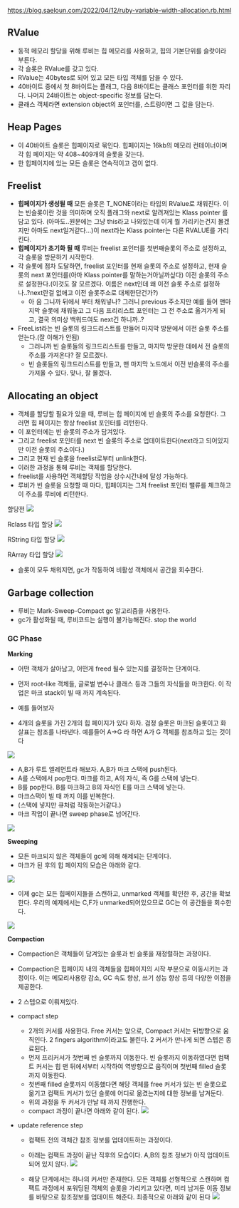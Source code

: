 https://blog.saeloun.com/2022/04/12/ruby-variable-width-allocation.rb.html

## RValue
- 동적 메모리 할당을 위해 루비는 힙 메모리를 사용하고, 힙의 기본단위를 슬랏이라 부른다.
- 각 슬롯은 RValue를 갖고 있다. 
- RValue는 40bytes로 되어 있고 모든 타입 객체를 담을 수 있다. 
- 40바이트 중에서 첫 8바이트는 플래그, 다음 8바이트는 클래스 포인터를 위한 자리다. 나머지 24바이트는 object-specific 정보를 담는다. 
- 클래스 객체라면 extension object의 포인터를, 스트링이면 그 값을 담는다.

## Heap Pages
- 이 40바이트 슬롯은 힙페이지로 묶인다. 힙페이지는 16kb의 메모리 컨테이너이며 각 힙 페이지는 약 408~409개의 슬롯을 갖는다.
- 한 힙페이지에 있는 모든 슬롯은 연속적이고 갭이 없다.

## Freelist
- **힙페이지가 생성될 때** 모든 슬롯은 T_NONE이라는 타입의 RValue로 채워진다. 이는 빈슬롯이란 것을 의미하며 오직 플래그와 next로 알려져있는 Klass pointer 를 담고 있다. (아마도..원문에는 그냥 this라고 나와있는데 이게 뭘 가리키는건지 몰겠지만 아마도 next일거같다...)이 next라는 Klass pointer는 다른 RVALUE를 가리킨다.
- **힙페이지가 초기화 될 때** 루비는 freelist 포인터를 첫번째슬롯의 주소로 설정하고, 각 슬롯을 방문하기 시작한다. 
- 각 슬롯에 점차 도달하면, freelist 포인터를 현재 슬롯의 주소로 설정하고, 현재 슬롯의 next 포인터를(아마 Klass pointer를 말하는거아닐까싶다) 이전 슬롯의 주소로 설정한다.(이것도 잘 모르겠다. 이름은 next인데 왜 이전 슬롯 주소로 설정하나..?next란걸 없애고 이전 슬롯주소로 대체한단건가?)
	- 아 음 그니까 뒤에서 부터 채워넣나? 그러니 previous 주소지만 예를 들어 맨마지막 슬롯에 채워놓고 그 다음 프리리스트 포인터는 그 전 주소로 옮겨가게 되고, 결국 의미상 백워드여도 next긴 하니까..?
- FreeList라는 빈 슬롯의 링크드리스트를 만들어 마지막 방문에서 이전 슬롯 주소를 얻는다.(잘 이해가 안됨)
	- 그러니까 빈 슬롯들의 링크드리스트를 만들고, 마지막 방문한 데에서 전 슬롯의 주소를 가져온다? 잘 모르겠다.
	- 빈 슬롯들의 링크드리스트를 만들고, 맨 마지막 노드에서 이전 빈슬롯의 주소를 가져올 수 있다. 맞나, 잘 몰겠다.

## Allocating an object
- 객체를 할당할 필요가 있을 때, 루비는 힙 페이지에 빈 슬롯의 주소를 요청한다. 그러면 힙 페이지는 항상 freelist 포인터를 리턴한다. 
- 이 포인터에는 빈 슬롯의 주소가 담겨있다. 
- 그리고 freelist 포인터를 next 빈 슬롯의 주소로 업데이트한다(next라고 되어있지만 이전 슬롯의 주소이다.)
- 그리고 현재 빈 슬롯을 freelist로부터 unlink한다.
- 이러한 과정을 통해 루비는 객체를 할당한다.
- freelist를 사용하면 객체할당 작업을 상수시간내에 달성 가능하다. 
- 루비가 빈 슬롯을 요청할 때 마다, 힙페이지는 그저 freelist 포인터 밸류를 체크하고 이 주소를 루비에 리턴한다.

할당전 
![](/assets/freelist1.png)

Rclass 타입 할당
![](/assets/freelist2.png)

RString 타입 할당
![](/assets/freelist3.png)

RArray 타입 할당
![](/assets/freelist4.png)

- 슬롯이 모두 채워지면, gc가 작동하여 비활성 객체에서 공간을 회수한다.

## Garbage collection
- 루비는 Mark-Sweep-Compact gc 알고리즘을 사용한다. 
- gc가 활성화될 때, 루비코드는 실행이 불가능해진다. stop the world

### GC Phase

**Marking**
- 어떤 객체가 살아남고, 어떤게 freed 될수 있는지를 결정하는 단계이다.
- 먼저 root-like 객체들, 글로벌 변수나 클래스 등과 그들의 자식들을 마크한다. 이 작업은 마크 stack이 빌 때 까지 계속된다.
- 예를 들어보자

- 4개의 슬롯을 가진 2개의 힙 페이지가 있다 하자. 검정 슬롯은 마크된 슬롯이고 화살표는 참조를 나타낸다. 예를들어 A->G 라 하면 A가 G 객체를 참조하고 있는 것이다

![](/assets/mark1.png)

- A,B가 루트 엘레먼트라 해보자. A,B가 마크 스택에 push된다. 
- A를 스택에서 pop한다. 마크를 하고, A의 자식, 즉 G를 스택에 넣는다.
- B를 pop한다. B를 마크하고 B의 자식인 E를 마크 스택에 넣는다. 
- 마크스택이 빌 때 까지 이를 반복한다.
- (스택에 넣지만 큐처럼 작동하는거같다.)
- 마크 작업이 끝나면 sweep phase로 넘어간다.

![](/assets/mark2.gif)


**Sweeping**
- 모든 마크되지 않은 객체들이 gc에 의해 해제되는 단계이다.
- 마크가 된 후의 힙 페이지의 모습은 아래와 같다.

![](/assets/sweep1.png)

- 이제 gc는 모든 힙페이지들을 스캔하고, unmarked 객체를 확인한 후, 공간을 확보한다. 우리의 예제에서는 C,F가 unmarked되어있으므로 GC는 이 공간들을 회수한다.

![](/assets/sweep2.png)


**Compaction**
- Compaction은 객체들이 담겨있는 슬롯과 빈 슬롯을 재정렬하는 과정이다. 
- Compaction은 힙페이지 내의 객체들을 힙페이지의 시작 부분으로 이동시키는 과정이다. 이는 메모리사용량 감소, GC 속도 향상, 쓰기 성능 향상 등의 다양한 이점을 제공한다.
- 2 스텝으로 이뤄져있다.

- compact step
	- 2개의 커서를 사용한다. Free 커서는 앞으로, Compact 커서는 뒤방향으로 움직인다. 2 fingers algorithm이라고도 불린다. 2 커서가 만나게 되면 스텝은 종료된다.
	- 먼저 프리커서가 첫번째 빈 슬롯까지 이동한다. 빈 슬롯까지 이동하였다면 컴팩트 커서는 힙 맨 뒤에서부터 시작하여 역방향으로 움직이며 첫번째 filled 슬롯까지 이동한다. 
	- 첫번째 filled 슬롯까지 이동했다면 해당 객체를 free 커서가 있는 빈 슬롯으로 옮기고 컴팩트 커서가 있던 슬롯에 어디로 옮겼는지에 대한 정보를 남겨둔다. 
	- 위의 과정을 두 커서가 만날 때 까지 진행한다. 
	- compact 과정이 끝나면 아래와 같이 된다.
	![](/assets/compact.gif)

- update reference step
	- 컴팩트 전의 객체간 참조 정보를 업데이트하는 과정이다.
	- 아래는 컴팩트 과정이 끝난 직후의 모습이다. A,B의 참조 정보가 아직 업데이트 되어 있지 않다.
	![](/assets/refer1.png)
	
	- 해당 단계에서는 하나의 커서만 존재한다. 모든 객체를 선형적으로 스캔하며 컴팩트 과정에서 포워딩된 객체의 슬롯을 가리키고 있다면, 미리 남겨둔 이동 정보를 바탕으로 참조정보를 업데이트 해준다. 최종적으로 아래와 같이 된다
	![](/assets/refer2.png)